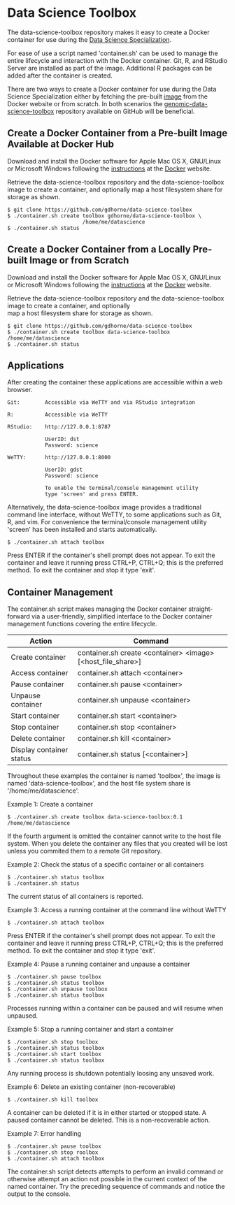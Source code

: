 # Data Science Toolbox

The data-science-toolbox repository makes it easy to create a Docker
container for use during the [Data Science Specialization](https://www.coursera.org/specializations/jhudatascience).

For ease of use a script named 'container.sh' can be used to manage the entire 
lifecycle and interaction with the Docker container. Git, R, and RStudio Server
are installed as part of the image. Additional R packages can be added after
the container is created.

There are two ways to create a Docker container for use during the Data Science
Specialization either by fetching the pre-built  [image](https://hub.docker.com/r/gdhorne/genomic-data-science-toolbox/) from the Docker website
or from scratch. In both scenarios the [genomic-data-science-toolbox](https://github.com/gdhorne/genomic-data-science-toolbox) repository
available on GitHub will be beneficial.

## Create a Docker Container from a Pre-built Image Available at Docker Hub 

Download and install the Docker software for Apple Mac OS X, GNU/Linux or 
Microsoft Windows following the  [instructions](http://docs.docker.com/linux/started/) at the [Docker](https://www.docker.com) website.

Retrieve the data-science-toolbox repository and the 
data-science-toolbox image to create a container, and optionally 
map a host filesystem share for storage as shown.

	$ git clone https://github.com/gdhorne/data-science-toolbox
	$ ./container.sh create toolbox gdhorne/data-science-toolbox \
							/home/me/datascience
	$ ./container.sh status

## Create a Docker Container from a Locally Pre-built Image or from Scratch

Download and install the Docker software for Apple Mac OS X, GNU/Linux or 
Microsoft Windows following the [instructions](http://docs.docker.com/linux/started/) at the [Docker](https://www.docker.com) website.

Retrieve the data-science-toolbox repository and the
data-science-toolbox image to create a container, and optionally   
map a host filesystem share for storage as shown.

	$ git clone https://github.com/gdhorne/data-science-toolbox
	$ ./container.sh create toolbox data-science-toolbox /home/me/datascience
	$ ./container.sh status

## Applications

After creating the container these applications are accessible within a web 
browser.

	Git:		Accessible via WeTTY and via RStudio integration

	R:			Accessible via WeTTY

	RStudio:	http://127.0.0.1:8787

				UserID: dst
				Password: science

	WeTTY:		http://127.0.0.1:8000

				UserID: gdst
				Password: science

				To enable the terminal/console management utility 
				type 'screen' and press ENTER.


Alternatively, the data-science-toolbox image provides a traditional 
command line interface, without WeTTY, to some applications such as Git, 
R, and vim. For convenience the terminal/console management utility 
'screen' has been installed and starts automatically.

	$ ./container.sh attach toolbox

Press ENTER if the container's shell prompt does not appear. To exit the 
container and leave it running press CTRL+P, CTRL+Q; this is the preferred 
method. To exit the container and stop it type 'exit'.

## Container Management

The container.sh script makes managing the Docker container straight-forward 
via a user-friendly, simplified interface to the Docker container management 
functions covering the entire lifecycle. 

|Action|Command|
|------------------|----------------------------------------|
|Create container|container.sh create \<container\> \<image\> [\<host\_file\_share\>]|
|Access container|container.sh attach \<container\>|
|Pause container|container.sh pause \<container\>|
|Unpause container|container.sh unpause \<container\>|
|Start container|container.sh start \<container\>|
|Stop container|container.sh stop \<container\>|
|Delete container|container.sh kill \<container\>|
|Display container status|container.sh status [\<container\>]|

Throughout these examples the container is named 'toolbox', the image is
named 'data-science-toolbox', and the host file system share is
'/home/me/datascience'. 

Example 1: Create a container

	$ ./container.sh create toolbox data-science-toolbox:0.1 /home/me/datascience

If the fourth argument is omitted the container cannot write to the host 
file system. When you delete the container any files that you created will 
be lost unless you commited them to a remote Git repository.

Example 2: Check the status of a specific container or all containers

    $ ./container.sh status toolbox
    $ ./container.sh status

The current status of all containers is reported.

Example 3: Access a running container at the command line without WeTTY

    $ ./container.sh attach toolbox

Press ENTER if the container's shell prompt does not appear. To exit the 
container and leave it running press CTRL+P, CTRL+Q; this is the preferred 
method. To exit the container and stop it type 'exit'.

Example 4: Pause a running container and unpause a container

    $ ./container.sh pause toolbox
    $ ./container.sh status toolbox
    $ ./container.sh unpause toolbox
    $ ./container.sh status toolbox

Processes running within a container can be paused and will resume when unpaused.

Example 5: Stop a running container and start a container

    $ ./container.sh stop toolbox
    $ ./container.sh status toolbox
    $ ./container.sh start toolbox
    $ ./container.sh status toolbox

Any running process is shutdown potentially loosing any unsaved work.

Example 6: Delete an existing container (non-recoverable)

	$ ./container.sh kill toolbox

A container can be deleted if it is in either started or stopped state. A 
paused container cannot be deleted. This is a non-recoverable action.

Example 7: Error handling

    $ ./container.sh pause toolbox
    $ ./container.sh stop roolbox
    $ ./container.sh attach toolbox

The container.sh script detects attempts to perform an invalid command or 
otherwise attempt an action not possible in the current context of the 
named container. Try the preceding sequence of commands and notice the 
output to the console.

